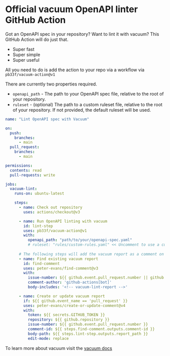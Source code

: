 # Official vacuum OpenAPI linter GitHub Action

Got an OpenAPI spec in your repository? Want to lint it with vacuum? This GitHub Action will do just that. 

- Super fast
- Super simple
- Super useful

All you need to do is add the action to your repo via a workflow via `pb33f/vacuum-action@v1`

There are currently two properties required. 

- `openapi_path` - The path to your OpenAPI spec file, relative to the root of your repository.
- `ruleset` - (optional) The path to a custom ruleset file, relative to the root of your repository. If not provided, the default ruleset will be used.

```yaml
name: "Lint OpenAPI spec with Vacuum"

on:
  push:
    branches:
      - main
  pull_request:
    branches:
      - main

permissions:
  contents: read
  pull-requests: write

jobs:
  vacuum-lint:
    runs-on: ubuntu-latest

    steps:
      - name: Check out repository
        uses: actions/checkout@v3

      - name: Run OpenAPI linting with vacuum
        id: lint-step
        uses: pb33f/vacuum-action@v1
        with:
          openapi_path: "path/to/your/openapi-spec.yaml"
          # ruleset: "rules/custom-rules.yaml" << Uncomment to use a custom ruleset
    
      # The following steps will add the vacuum report as a comment on the pull request.
      - name: Find existing vacuum report
        id: find-comment
        uses: peter-evans/find-comment@v3
        with:
          issue-number: ${{ github.event.pull_request.number || github.event.number }}
          comment-author: 'github-actions[bot]'
          body-includes: '<!-- vacuum-lint-report -->'

      - name: Create or update vacuum report
        if: ${{ github.event_name == 'pull_request' }}
        uses: peter-evans/create-or-update-comment@v4
        with:
          token: ${{ secrets.GITHUB_TOKEN }}
          repository: ${{ github.repository }}
          issue-number: ${{ github.event.pull_request.number }}
          comment-id: ${{ steps.find-comment.outputs.comment-id }}
          body-path: ${{ steps.lint-step.outputs.report_path }}
          edit-mode: replace
```

To learn more about vacuum visit the [vacuum docs](https://quobix.com/vacuum/)